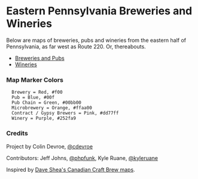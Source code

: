 Eastern Pennsylvania Breweries and Wineries
========================

Below are maps of breweries, pubs and wineries from the eastern half of Pennsylvania, as far west as Route 220. Or, thereabouts.

* [Breweries and Pubs](https://github.com/cdevroe/nepa-brewery-winery-map/blob/master/breweries-pubs.geojson)
* [Wineries](https://github.com/cdevroe/nepa-brewery-winery-map/blob/master/wineries.geojson)

### Map Marker Colors

```
  Brewery = Red, #f00
  Pub = Blue, #00f
  Pub Chain = Green, #00bb00
  Microbrewery = Orange, #ffaa00
  Contract / Gypsy Brewers = Pink, #dd77ff
  Winery = Purple, #252fa9
```

### Credits

Project by Colin Devroe, [@cdevroe](http://twitter.com/cdevroe)

Contributors: Jeff Johns, [@phpfunk](http://twitter.com/phpfunk), Kyle Ruane, [@kyleruane](http://twitter.com/kyleruane)

Inspired by [Dave Shea's Canadian Craft Brew maps](https://github.com/mezzoblue/canadian-craft-breweries).